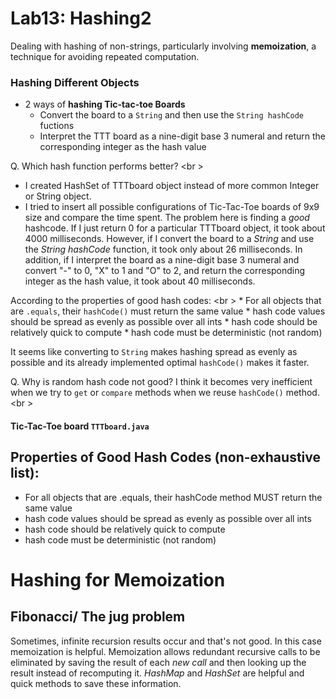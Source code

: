 Lab13: Hashing2
===
Dealing with hashing of non-strings, particularly involving **memoization**, a technique for avoiding repeated computation.

### Hashing Different Objects

* 2 ways of **hashing Tic-tac-toe Boards**
    * Convert the board to a ```String``` and then use the ```String hashCode``` fuctions
    * Interpret the TTT board as a nine-digit base 3 numeral and return the corresponding integer as the hash value

Q. Which hash function performs better? <br \>
* I created HashSet of TTTboard object instead of more common Integer or String object. 
* I tried to insert all possible configurations of Tic-Tac-Toe boards of 9x9 size and compare the time spent. 
The problem here is finding a *good* hashcode. If I just return 0 for a particular TTTboard object, it took about 4000 milliseconds.
However, if I convert the board to a *String* and use the *String hashCode* function, it took only about 26 milliseconds.
In addition, if I interpret the board as a nine-digit base 3 numeral and convert "-" to 0, "X" to 1 and "O" to 2, and return the corresponding integer as the hash value, it took about 40 milliseconds.

According to the properties of good hash codes: <br \>
    * For all objects that are ```.equals```, their ```hashCode()``` must return the same value
    * hash code values should be spread as evenly as possible over all ints
    * hash code should be relatively quick to compute
    * hash code must be deterministic (not random)

It seems like converting to ```String``` makes hashing spread as evenly as possible and its already implemented optimal ```hashCode()``` makes it faster.

Q. Why is random hash code not good? I think it becomes very inefficient when we try to ```get``` or ```compare``` methods when we reuse ```hashCode()``` method. <br \>

#### Tic-Tac-Toe board ```TTTboard.java```


## Properties of Good Hash Codes (non-exhaustive list):
* For all objects that are .equals, their hashCode method MUST return the same value
* hash code values should be spread as evenly as possible over all ints
* hash code should be relatively quick to compute
* hash code must be deterministic (not random)

# Hashing for Memoization
## Fibonacci/ The jug problem
Sometimes, infinite recursion results occur and that's not good. In this case memoization is helpful. 
Memoization allows redundant recursive calls to be eliminated by saving the result of each *new call* and then looking up the result instead of recomputing it.
*HashMap* and *HashSet* are helpful and quick methods to save these information.
